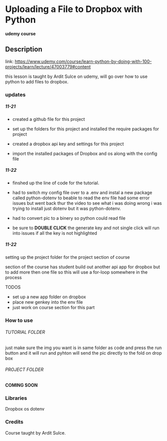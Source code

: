 # Uploading a File to Dropbox with Python

**udemy course**

## Description

link: https://www.udemy.com/course/learn-python-by-doing-with-100-projects/learn/lecture/47003779#content

this lesson is taught by Ardit Sulce on udemy, will go over how to use python
to add files to dropbox.

### updates
##### 11-21
- created a github file for this project 

- set up the folders for this project and installed the require packages for project

- created a dropbox api key and settings for this project
- import the installed packages of Dropbox and os along with the config file

##### 11-22 
- finshed up the line of code for the tutorial.

- had to switch my config file over to a .env and instal a new package
  called python-dotenv to beable to read the env file 
had some error issues but went back thur the video to see what i was doing wrong
i was trying to install just dotenv but it was python-dotenv.

- had to convert pic to a binery so python could read file

- be sure to **DOUBLE CLICK** the generate key and not single click
will run into issues if all the key is not highlighted

##### 11-22 
setting up the project folder for the project section of course

section of the course has student build out another api app for dropbox
but to add more then one file so this will use a for-loop somewhere in the process 

TODOS
- set up a new app folder on dropbox
- place new genkey into the env file
- just work on course section for this part

### How to use 
###### TUTORIAL FOLDER  
just make sure the img you want is in same folder as code and press the run button and it will
run and pyhton will send the pic directly to the fold on drop box
###### PROJECT FOLDER
**COMING SOON**

### Libraries
Dropbox
os
dotenv

### Credits
Course taught by Ardit Sulce.

